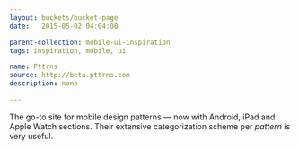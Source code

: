 ```yaml
---
layout: buckets/bucket-page
date:   2015-05-02 04:04:00

parent-collection: mobile-ui-inspiration
tags: inspiration, mobile, ui

name: Pttrns
source: http://beta.pttrns.com
description: none

---
```


The go-to site for mobile design patterns — now with Android, iPad and Apple Watch sections. Their extensive categorization scheme per _pattern_ is very useful.